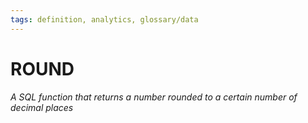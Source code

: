 ```yaml
---
tags: definition, analytics, glossary/data
---
```

#  ROUND
*A SQL function that returns a number rounded to a certain number of decimal places*